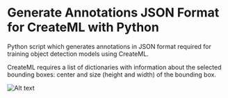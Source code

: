 # Generate Annotations JSON Format for CreateML with Python

Python script which generates annotations in JSON format required for training object detection models using CreateML.

CreateML requires a list of dictionaries with information about the selected bounding boxes: center and size (height and width) of the bounding box.

![Alt text](/Users/edsg/Desktop/annotations.png?raw=true "Annotations")

